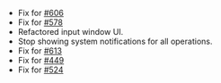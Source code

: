 * Fix for [#606](https://github.com/chgibb/PHAT/issues/606)
* Fix for [#578](https://github.com/chgibb/PHAT/issues/578)  
* Refactored input window UI.
* Stop showing system notifications for all operations.
* Fix for [#613](https://github.com/chgibb/PHAT/issues/613)
* Fix for [#449](https://github.com/chgibb/PHAT/issues/449) 
* Fix for [#524](https://github.com/chgibb/PHAT/issues/524)